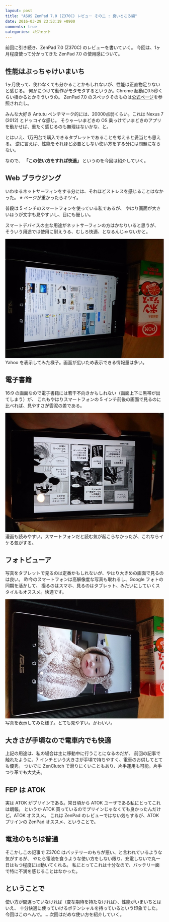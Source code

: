 ```yaml
---
layout: post
title: "ASUS ZenPad 7.0 (Z370C) レビュー その二 : 良いところ編"
date: 2016-03-29 23:53:19 +0900
comments: true
categories: ガジェット
---
```


前回に引き続き、ZenPad 7.0 (Z370C) のレビューを書いていく。
今回は、1ヶ月程度使って分かってきた ZenPad 7.0 の使用感について。

## 性能はぶっちゃけいまいち

1ヶ月使って、使わなくても分かることかもしれないが、性能は正直物足りないと感じる。
何かにつけて動作がモタモタするというか。Chrome 起動に0.5秒くらい掛かるとかそういうの。
ZenPad 7.0 のスペックそのものは[公式ページ](https://www.asus.com/jp/Tablets/ASUS_ZenPad_70_Z370C/specifications/)を参照されたし。

みんな大好き Antutu ベンチマーク的には、20000点弱くらい。これは Nexus 7 (2012) とドッコイな感じ。
そりゃーいまどきの OS 乗っけていまどきのアプリを動かせば、重たく感じるのも無理はないかな、と。

とはいえ、1万円台で購入できるタブレットであることを考えると妥当とも思える。
逆に言えば、性能をそれほど必要としない使い方をする分には問題にならない。

なので、 **「この使い方をすれば快適」** というのを今回は紹介していく。

## Web ブラウジング

いわゆるネットサーフィンをする分には、それほどストレスを感じることはなかった。
※ ページが重かったらキツイ。

普段は 5 インチのスマートフォンを使っている私であるが、
やはり画面が大きいほうが文字も見やすいし、目にも優しい。

スマートデバイスの主な用途がネットサーフィンの方はかなりいると思うが、
そういう用途では使用に耐えうる、むしろ快適、となるんじゃないかと。

![Z370C](/images/z370c/6.jpg)
Yahoo を表示してみた様子。画面が広いため表示できる情報量は多い。

## 電子書籍

16:9 の画面なので電子書籍には若干不向きかもしれない（画面上下に黒帯が出てしまう）が、
これもやはりスマートフォンの 5 インチ前後の画面で見るのに比べれば、見やすさが雲泥の差である。

![Z370C](/images/z370c/9.jpg)
漫画も読みやすい。スマートフォンだと読む気が起こらなかったが、これならイケる気がする。

## フォトビューア

写真をタブレットで見るのは定番かもしれないが、やはり大きめの画面で見るのは良い。
昨今のスマートフォンは高解像度な写真も取れるし、Google フォトの同期を活かして、
撮るのはスマホ、見るのはタブレット、みたいにしていくスタイルもオススメ。快適です。

![Z370C](/images/z370c/7.jpg)
写真を表示してみた様子。とても見やすい。かわいい。

## 大きさが手頃なので電車内でも快適

上記の用途は、私の場合は主に移動中に行うことになるのだが、
前回の記事で触れたように、7 インチという大きさが手頃で持ちやすく、電車のお供してとても優秀。
ついでに ZenClutch で滑りにくいこともあり、片手運用も可能。片手つり革でも大丈夫。

## FEP は ATOK

実は ATOK がプリインである。常日頃から ATOK ユーザである私にとってこれは朗報。
というか ATOK 買っているのでプリインじゃなくても良かったんだけど。ATOK オススメ。
これは ZenPad のレビューではない気もするが、ATOK プリインの ZenPad オススメ、ということで。

## 電池のもちは普通

そこかしこの記事で Z370C はバッテリーのもちが悪い、と言われているような気がするが、
やたら電池を食うような使い方をしない限り、充電しないで丸一日はもつ程度には動いてくれる。
私にとってこれは十分なので、バッテリー面で特に不満を感じることはなかった。

## ということで

使い方が間違っていなければ（変な期待を持たなければ）、性能がいまいちとはいえ、
十分快適に使っていけるポテンシャルを持っているという印象でした。
今回はこのへんで。… 次回はだめな使い方を紹介していく。
